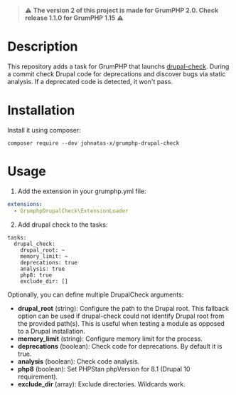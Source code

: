 > :warning: **The version 2 of this project is made for GrumPHP 2.0. Check release 1.1.0 for GrumPHP 1.15** :warning:

# Description

This repository adds a task for GrumPHP that launchs [drupal-check](https://github.com/mglaman/drupal-check).
During a commit check Drupal code for deprecations and discover bugs via static analysis. If a deprecated code is detected, it won't pass.


# Installation

Install it using composer:

```composer require --dev johnatas-x/grumphp-drupal-check```


# Usage

1) Add the extension in your grumphp.yml file:
```yaml
extensions:
  - GrumphpDrupalCheck\ExtensionLoader
```

2) Add drupal check to the tasks:
```
tasks:
  drupal_check:
    drupal_root: ~
    memory_limit: ~
    deprecations: true
    analysis: true
    php8: true
    exclude_dir: []
```
Optionally, you can define multiple DrupalCheck arguments:

- **drupal_root** (string): Configure the path to the Drupal root. This fallback option can be used if drupal-check could not identify Drupal root from the provided path(s). This is useful when testing a module as opposed to a Drupal installation.
- **memory_limit** (string): Configure memory limit for the process.
- **deprecations** (boolean): Check code for deprecations. By default it is true.
- **analysis** (boolean): Check code analysis.
- **php8** (boolean): Set PHPStan phpVersion for 8.1 (Drupal 10 requirement).
- **exclude_dir** (array): Exclude directories. Wildcards work.